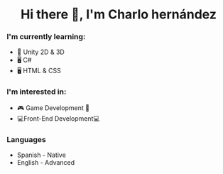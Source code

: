 <h1 align = "Center"> Hi there 👋, I'm Charlo hernández </h1>

### I'm currently learning: 
- 👾 Unity 2D & 3D
- 🖥 C#
- 🖥 HTML & CSS

### I'm interested in:
- 🎮 Game Development 👾
- 💻Front-End Development💻

### Languages
- Spanish - Native
- English - Advanced


<!--
**CharloHdz/CharloHdz** is a ✨ _special_ ✨ repository because its `README.md` (this file) appears on your GitHub profile.

Here are some ideas to get you started:

- 🔭 I’m currently working on ...
- 🌱 I’m currently learning ...
- 👯 I’m looking to collaborate on ...
- 🤔 I’m looking for help with ...
- 💬 Ask me about ...
- 📫 How to reach me: ...
- 😄 Pronouns: ...
- ⚡ Fun fact: ...
-->
